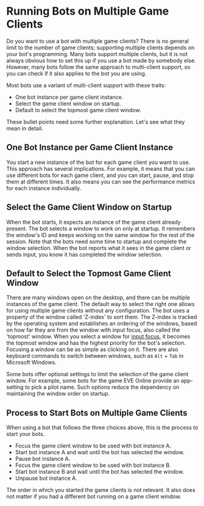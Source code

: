 # Running Bots on Multiple Game Clients

Do you want to use a bot with multiple game clients? There is no general limit to the number of game clients; supporting multiple clients depends on your bot's programming.
Many bots support multiple clients, but it is not always obvious how to set this up if you use a bot made by somebody else. However, many bots follow the same approach to multi-client support, so you can check if it also applies to the bot you are using.

Most bots use a variant of multi-client support with these traits:

+ One bot instance per game client instance.
+ Select the game client window on startup.
+ Default to select the topmost game client window.

These bullet points need some further explanation. Let's see what they mean in detail.

## One Bot Instance per Game Client Instance

You start a new instance of the bot for each game client you want to use. This approach has several implications. For example, it means that you can use different bots for each game client, and you can start, pause, and stop them at different times. It also means you can see the performance metrics for each instance individually.

## Select the Game Client Window on Startup

When the bot starts, it expects an instance of the game client already present. The bot selects a window to work on only at startup. It remembers the window's ID and keeps working on the same window for the rest of the session. Note that the bots need some time to startup and complete the window selection. When the bot reports what it sees in the game client or sends input, you know it has completed the window selection.

## Default to Select the Topmost Game Client Window

There are many windows open on the desktop, and there can be multiple instances of the game client. The default way to select the right one allows for using multiple game clients without any configuration. The bot uses a property of the window called 'Z-index' to sort them. The Z-index is tracked by the operating system and establishes an ordering of the windows, based on how far they are from the window with input focus, also called the 'topmost' window.
When you select a window for [input focus](https://en.wikipedia.org/wiki/Focus_(computing)), it becomes the topmost window and has the highest priority for the bot's selection. Focusing a window can be as simple as clicking on it. There are also keyboard commands to switch between windows, such as `Alt` + `Tab` in Microsoft Windows.

Some bots offer optional settings to limit the selection of the game client window. For example, some bots for the game EVE Online provide an app-setting to pick a pilot name. Such options reduce the dependency on maintaining the window order on startup.

## Process to Start Bots on Multiple Game Clients

When using a bot that follows the three choices above, this is the process to start your bots.

+ Focus the game client window to be used with bot instance A.
+ Start bot instance A and wait until the bot has selected the window.
+ Pause bot instance A.
+ Focus the game client window to be used with bot instance B.
+ Start bot instance B and wait until the bot has selected the window.
+ Unpause bot instance A.

The order in which you started the game clients is not relevant. It also does not matter if you had a different bot running on a game client window.
